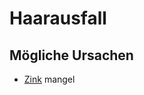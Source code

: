 # Haarausfall

## Mögliche Ursachen
- [Zink](../../Stoffe/Elemente_des_Periodensystems/Zink.md) mangel
